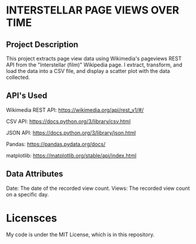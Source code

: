 # INTERSTELLAR PAGE VIEWS OVER TIME

## Project Description
This project extracts page view data using Wikimedia's pageviews REST API from the "Interstellar (film)" Wikipedia page. I extract, transform, and load the data into a CSV file, and display a scatter plot with the data collected. 

## API's Used
Wikimedia REST API: https://wikimedia.org/api/rest_v1/#/

CSV API: https://docs.python.org/3/library/csv.html

JSON API: https://docs.python.org/3/library/json.html

Pandas: https://pandas.pydata.org/docs/

matplotlib: https://matplotlib.org/stable/api/index.html

## Data Attributes 
Date: The date of the recorded view count.
Views: The recorded view count on a specific day.

# Licensces
My code is under the MIT License, which is in this repository. 
